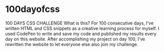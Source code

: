 # 100dayofcss
100 DAYS CSS CHALLENGE What is this? For 100 consecutive days, I've written HTML and CSS snippets as a creative learning process for myself.  I used CodePen to write and save my code and published my results every day on this website.  After accomplishing my project on day 100, I've rewritten the website to let everyone else also join my challenge.

